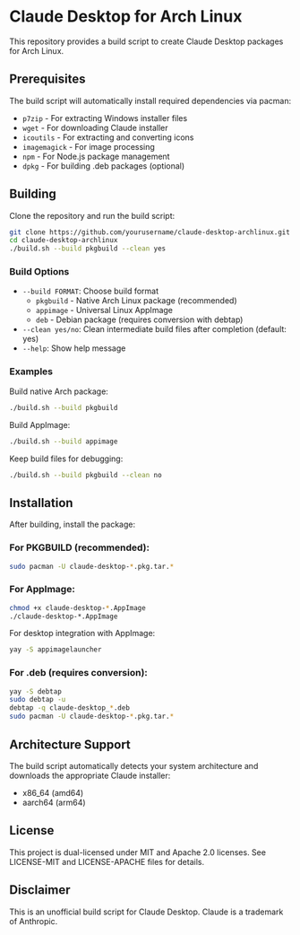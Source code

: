 # Claude Desktop for Arch Linux

This repository provides a build script to create Claude Desktop packages for Arch Linux.

## Prerequisites

The build script will automatically install required dependencies via pacman:
- `p7zip` - For extracting Windows installer files
- `wget` - For downloading Claude installer
- `icoutils` - For extracting and converting icons
- `imagemagick` - For image processing
- `npm` - For Node.js package management
- `dpkg` - For building .deb packages (optional)

## Building

Clone the repository and run the build script:

```bash
git clone https://github.com/yourusername/claude-desktop-archlinux.git
cd claude-desktop-archlinux
./build.sh --build pkgbuild --clean yes
```

### Build Options

- `--build FORMAT`: Choose build format
  - `pkgbuild` - Native Arch Linux package (recommended)
  - `appimage` - Universal Linux AppImage
  - `deb` - Debian package (requires conversion with debtap)
- `--clean yes/no`: Clean intermediate build files after completion (default: yes)
- `--help`: Show help message

### Examples

Build native Arch package:
```bash
./build.sh --build pkgbuild
```

Build AppImage:
```bash
./build.sh --build appimage
```

Keep build files for debugging:
```bash
./build.sh --build pkgbuild --clean no
```

## Installation

After building, install the package:

### For PKGBUILD (recommended):
```bash
sudo pacman -U claude-desktop-*.pkg.tar.*
```

### For AppImage:
```bash
chmod +x claude-desktop-*.AppImage
./claude-desktop-*.AppImage
```

For desktop integration with AppImage:
```bash
yay -S appimagelauncher
```

### For .deb (requires conversion):
```bash
yay -S debtap
sudo debtap -u
debtap -q claude-desktop_*.deb
sudo pacman -U claude-desktop-*.pkg.tar.*
```

## Architecture Support

The build script automatically detects your system architecture and downloads the appropriate Claude installer:
- x86_64 (amd64)
- aarch64 (arm64)

## License

This project is dual-licensed under MIT and Apache 2.0 licenses. See LICENSE-MIT and LICENSE-APACHE files for details.

## Disclaimer

This is an unofficial build script for Claude Desktop. Claude is a trademark of Anthropic.